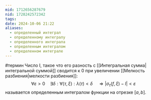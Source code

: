 ```yaml
---
mid: 1712656287679
nid: 1728242572342
tags: 
date: 2024-10-06 21:22
aliases:
  - определенный интеграл
  - определенному интегралу
  - определенного интеграла
  - определенным интегралом
  - определенном интеграле
---
```

#термин 
Число I, такое что его разность с [[Интегральная сумма|интегральной суммой]] сводится к 0 при увеличении [[Мелкость разбиения|мелкости разбиения]]:$$\forall \varepsilon > 0 \quad \exists \delta:\forall(\tau,\xi): \lambda(\tau) < \delta \quad \Rightarrow |\sigma_\tau(f, \xi) - I| < \varepsilon$$называется определенным интегралом функции на отрезке $[a,b]$.